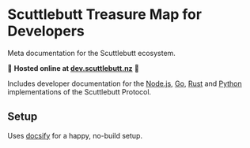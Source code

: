 # Scuttlebutt Treasure Map for Developers

Meta documentation for the Scuttlebutt ecosystem.

:book: **Hosted online at [dev.scuttlebutt.nz](https://dev.scuttlebutt.nz)** :book:

Includes developer documentation for the [Node.js](https://dev.scuttlebutt.nz/#/javascript/), [Go](https://dev.scuttlebutt.nz/#/golang/), [Rust](https://dev.scuttlebutt.nz/#/rust/) and [Python](https://dev.scuttlebutt.nz/#/python/) implementations of the Scuttlebutt Protocol.

## Setup

Uses [docsify](https://docsify.js.org) for a happy, no-build setup.
